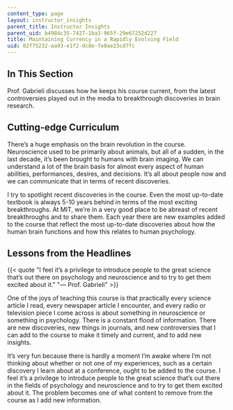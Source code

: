 ```yaml
---
content_type: page
layout: instructor_insights
parent_title: Instructor Insights
parent_uid: b4984c35-7427-1ba3-965f-29e67252d227
title: Maintaining Currency in a Rapidly Evolving Field
uid: 02f75232-aa93-e1f2-dc8e-fe8ae23cd7fc
---
```


In This Section
---------------

Prof. Gabrieli discusses how he keeps his course current, from the latest controversies played out in the media to breakthrough discoveries in brain research.

Cutting-edge Curriculum
-----------------------

There’s a huge emphasis on the brain revolution in the course. Neuroscience used to be primarily about animals, but all of a sudden, in the last decade, it’s been brought to humans with brain imaging. We can understand a lot of the brain basis for almost every aspect of human abilities, performances, desires, and decisions. It’s all about people now and we can communicate that in terms of recent discoveries.

I try to spotlight recent discoveries in the course. Even the most up-to-date textbook is always 5-10 years behind in terms of the most exciting breakthroughs. At MIT, we’re in a very good place to be abreast of recent breakthroughs and to share them. Each year there are new examples added to the course that reflect the most up-to-date discoveries about how the human brain functions and how this relates to human psychology.

Lessons from the Headlines
--------------------------

{{< quote "I feel it’s a privilege to introduce people to the great science that’s out there on psychology and neuroscience and to try to get them excited about it." "— Prof. Gabrieli" >}}

One of the joys of teaching this course is that practically every science article I read, every newspaper article I encounter, and every radio or television piece I come across is about something in neuroscience or something in psychology. There is a constant flood of information. There are new discoveries, new things in journals, and new controversies that I can add to the course to make it timely and current, and to add new insights.

It’s very fun because there is hardly a moment I’m awake where I’m not thinking about whether or not one of my experiences, such as a certain discovery I learn about at a conference, ought to be added to the course. I feel it’s a privilege to introduce people to the great science that’s out there in the fields of psychology and neuroscience and to try to get them excited about it. The problem becomes one of what content to remove from the course as I add new information.